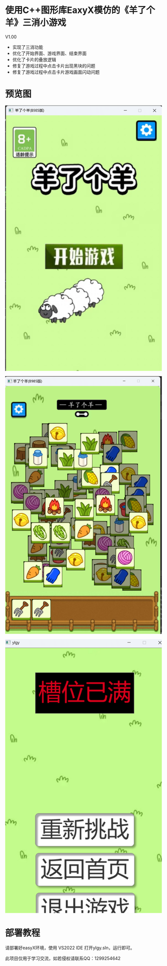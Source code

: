 # 使用C++图形库EaxyX模仿的《羊了个羊》三消小游戏

V1.00
- 实现了三消功能
- 优化了开始界面、游戏界面、结束界面
- 优化了卡片的叠放逻辑
- 修复了游戏过程中点击卡片出现黑块的问题
- 修复了游戏过程中点击卡片游戏画面闪动问题

# 预览图
![开始界面](./static/preview/开始界面.png "开始界面")

![游戏界面](./static/preview/游戏界面.png "游戏界面")

![结束界面](./static/preview/结束页面.png "结束界面")

# 部署教程
请部署好easyX环境，使用 VS2022 IDE 打开ylgy.sln，运行即可。


此项目仅用于学习交流，如若侵权请联系QQ：1299254642